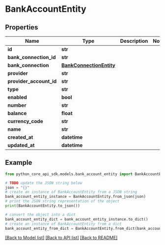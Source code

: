 # BankAccountEntity


## Properties

Name | Type | Description | Notes
------------ | ------------- | ------------- | -------------
**id** | **str** |  | 
**bank_connection_id** | **str** |  | 
**bank_connection** | [**BankConnectionEntity**](BankConnectionEntity.md) |  | 
**provider** | **str** |  | 
**provider_account_id** | **str** |  | 
**type** | **str** |  | 
**enabled** | **bool** |  | 
**number** | **str** |  | 
**balance** | **float** |  | 
**currency_code** | **str** |  | 
**name** | **str** |  | 
**created_at** | **datetime** |  | 
**updated_at** | **datetime** |  | 

## Example

```python
from python_core_api_sdk.models.bank_account_entity import BankAccountEntity

# TODO update the JSON string below
json = "{}"
# create an instance of BankAccountEntity from a JSON string
bank_account_entity_instance = BankAccountEntity.from_json(json)
# print the JSON string representation of the object
print(BankAccountEntity.to_json())

# convert the object into a dict
bank_account_entity_dict = bank_account_entity_instance.to_dict()
# create an instance of BankAccountEntity from a dict
bank_account_entity_from_dict = BankAccountEntity.from_dict(bank_account_entity_dict)
```
[[Back to Model list]](../README.md#documentation-for-models) [[Back to API list]](../README.md#documentation-for-api-endpoints) [[Back to README]](../README.md)


